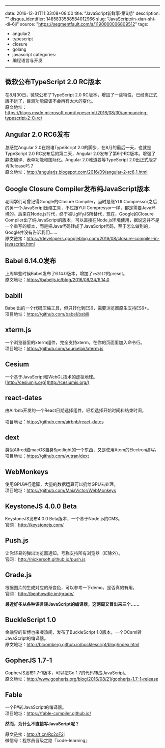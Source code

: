 
---
date: 2016-12-31T11:33:08+08:00
title: "JavaScript新鲜事·第6期"
description: ""
disqus_identifier: 1485833588584012966
slug: "JavaScriptxin-xian-shi-·di-6ji"
source: "https://segmentfault.com/a/1190000006809512"
tags: 
- angular2 
- typescript 
- closure 
- golang 
- javascript 
categories:
- 编程语言与开发
---

微软公布TypeScript 2.0 RC版本
-----------------------------

在8月30日，微软公布了TypeScript 2.0
RC版本，增加了一些特性，已经离正式版不远了，目测功能应该不会再有太大的变化。\
原文地址：<https://blogs.msdn.microsoft.com/typescript/2016/08/30/announcing-typescript-2-0-rc/>

Angular 2.0 RC6发布
-------------------

总感觉Angular 2.0在跟谁TypeScript
2.0的脚步，在8月的最后一天，也就是TypeScript 2.0
RC发布后的第二天，Angular
2.0发布了第6个RC版本。增强了静态编译、表单功能和国际化。Angular
2.0难道要等TypeScript 2.0出正式版才肯Release吗？\
原文地址：<http://angularjs.blogspot.com/2016/09/angular-2-rc6_1.html>

Google Closure Compiler发布纯JavaScript版本
-------------------------------------------

老同学们可曾记得Google的Closure Compiler，当时是继YUI
Compressor之后的另一个JavaScript压缩工具，不过跟YUI
Compressor一样，都是需要Java环境的。后来在Node.js时代，终于被UglifyJS所替代，现在，Google的Closure
Compiler出了纯JavaScript的版本，可以直接在Node.js环境使用，据说这并不是一个重写的版本，而是把Java代码转成了JavaScript代码，至于怎么做到的，Google并没有告诉我们……\
原文链接：<https://developers.googleblog.com/2016/08/closure-compiler-in-javascript.html>

Babel 6.14.0发布
----------------

上周早些时候Babel发布了6.14.0版本，增加了`es2017`的preset。\
原文地址：<https://babeljs.io/blog/2016/08/24/6.14.0>

babili
------

Babel出的一个代码压缩工具，但只转化到ES6，需要浏览器原生支持ES6+。\
项目地址：<https://github.com/babel/babili>

xterm.js
--------

一个浏览器里的xterm组件，完全支持xterm，在你的页面里加入命令行。\
项目地址：<https://github.com/sourcelair/xterm.js>

Cesium
------

一个基于JavaScript和WebGL技术的虚拟地球。\
[http://cesiumjs.org](http://cesiumjs.org/)

react-dates
-----------

由Airbnb开发的一个React日期选择组件，轻松选择开始时间和结束时间。\
\
项目地址：<https://github.com/airbnb/react-dates>

dext
----

类似Alfred或macOS自身Spotlight的一个东西，又是使用Atom的Electron编写。\
项目地址：<https://github.com/vutran/dext>

WebMonkeys
----------

使用GPU进行运算，大量的数据运算可以扔给GPU去处理。\
项目地址：<https://github.com/MaiaVictor/WebMonkeys>

KeystoneJS 4.0.0 Beta
---------------------

KeystoneJS发布4.0.0 Beta版本，一个基于Node.js的CMS。\
官网：<http://keystonejs.com/>

Push.js
-------

让你轻易的弹出浏览器通知，号称支持所有浏览器（IE除外）。\
官网：<http://nickersoft.github.io/push.js>

Grade.js
--------

根据图片的生成对应的渐变色，可以参考一下demo，是否真的有用。\
官网：<http://benhowdle.im/grade/>

**最近好多从各种语言转JavaScript的编译器，这两周又冒出来三个……**

BuckleScript 1.0
----------------

金融界的彭博也来凑热闹，发布了BuckleScript
1.0版本，一个OCaml转JavaScript的编译器。\
原文地址：<http://bloomberg.github.io/bucklescript/blog/index.html>

GopherJS 1.7-1
--------------

GopherJS发布1.7-1版本，可以把Go 1.7的代码转成JavaScript。\
原文地址：<http://www.gopherjs.org/blog/2016/08/21/gopherjs-1.7-1-release>

Fable
-----

一个F\#转JavaScript的编译器。\
项目地址：<https://fable-compiler.github.io/>

**然而，为什么不直接写JavaScript呢？**

原文链接：<http://t.cn/Rc2oF2j>\
微信号：程序员晋级之路『code-learning』



